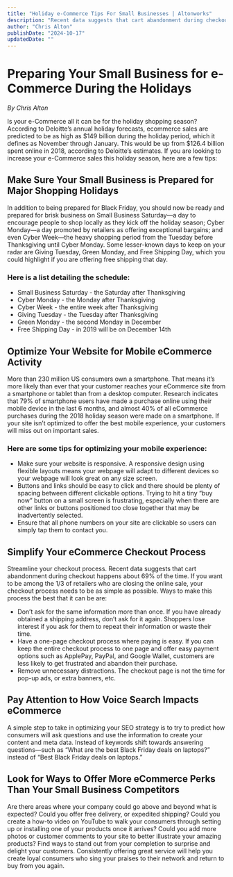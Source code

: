 ```yaml
---
title: "Holiday e-Commerce Tips For Small Businesses | Altonworks"
description: "Recent data suggests that cart abandonment during checkout happens about 69% of the time."
author: "Chris Alton"
publishDate: "2024-10-17"
updatedDate: ""
---
```


# Preparing Your Small Business for e-Commerce During the Holidays
*By Chris Alton*



Is your e-Commerce all it can be for the holiday shopping season? According to Deloitte’s annual holiday forecasts, ecommerce sales are predicted to be as high as $149 billion during the holiday period, which it defines as November through January. This would be up from $126.4 billion spent online in 2018, according to Deloitte’s estimates. If you are looking to increase your e-Commerce sales this holiday season, here are a few tips:

## Make Sure Your Small Business is Prepared for Major Shopping Holidays

In addition to being prepared for Black Friday, you should now be ready and prepared for brisk business on Small Business Saturday—a day to encourage people to shop locally as they kick off the holiday season; Cyber Monday—a day promoted by retailers as offering exceptional bargains; and even Cyber Week—the heavy shopping period from the Tuesday before Thanksgiving until Cyber Monday. Some lesser-known days to keep on your radar are Giving Tuesday, Green Monday, and Free Shipping Day, which you could highlight if you are offering free shipping that day.

### Here is a list detailing the schedule:

- Small Business Saturday - the Saturday after Thanksgiving
- Cyber Monday - the Monday after Thanksgiving
- Cyber Week - the entire week after Thanksgiving
- Giving Tuesday - the Tuesday after Thanksgiving
- Green Monday - the second Monday in December
- Free Shipping Day - in 2019 will be on December 14th

## Optimize Your Website for Mobile eCommerce Activity

More than 230 million US consumers own a smartphone. That means it’s more likely than ever that your customer reaches your eCommerce site from a smartphone or tablet than from a desktop computer. Research indicates that 79% of smartphone users have made a purchase online using their mobile device in the last 6 months, and almost 40% of all eCommerce purchases during the 2018 holiday season were made on a smartphone. If your site isn’t optimized to offer the best mobile experience, your customers will miss out on important sales.

### Here are some tips for optimizing your mobile experience:

- Make sure your website is responsive. A responsive design using flexible layouts means your webpage will adapt to different devices so your webpage will look great on any size screen.
- Buttons and links should be easy to click and there should be plenty of spacing between different clickable options. Trying to hit a tiny “buy now” button on a small screen is frustrating, especially when there are other links or buttons positioned too close together that may be inadvertently selected.
- Ensure that all phone numbers on your site are clickable so users can simply tap them to contact you.

## Simplify Your eCommerce Checkout Process

Streamline your checkout process. Recent data suggests that cart abandonment during checkout happens about 69% of the time. If you want to be among the 1/3 of retailers who are closing the online sale, your checkout process needs to be as simple as possible. Ways to make this process the best that it can be are:

- Don’t ask for the same information more than once. If you have already obtained a shipping address, don’t ask for it again. Shoppers lose interest if you ask for them to repeat their information or waste their time.
- Have a one-page checkout process where paying is easy. If you can keep the entire checkout process to one page and offer easy payment options such as ApplePay, PayPal, and Google Wallet, customers are less likely to get frustrated and abandon their purchase.
- Remove unnecessary distractions. The checkout page is not the time for pop-up ads, or extra banners, etc.

## Pay Attention to How Voice Search Impacts eCommerce

A simple step to take in optimizing your SEO strategy is to try to predict how consumers will ask questions and use the information to create your content and meta data. Instead of keywords shift towards answering questions—such as “What are the best Black Friday deals on laptops?” instead of “Best Black Friday deals on laptops.”

## Look for Ways to Offer More eCommerce Perks Than Your Small Business Competitors

Are there areas where your company could go above and beyond what is expected? Could you offer free delivery, or expedited shipping? Could you create a how-to video on YouTube to walk your consumers through setting up or installing one of your products once it arrives? Could you add more photos or customer comments to your site to better illustrate your amazing products? Find ways to stand out from your completion to surprise and delight your customers. Consistently offering great service will help you create loyal consumers who sing your praises to their network and return to buy from you again.
